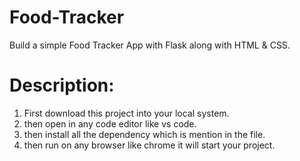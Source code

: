# Food-Tracker
Build a simple Food Tracker App with Flask along with HTML &amp; CSS.

# Description:

1. First download this project into your local system.
2. then open in any code editor like vs code.
3. then install all the dependency which is mention in the file.
4. then run on any browser like chrome it will start your project.
